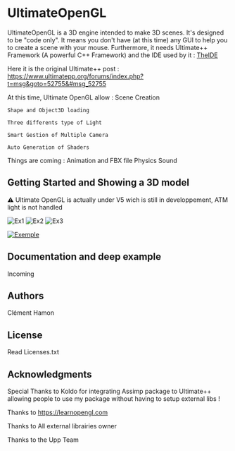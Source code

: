 # UltimateOpenGL 
UltimateOpenGL is a 3D engine intended to make 3D scenes. It's designed to be "code only". It means you don't have (at this time) any GUI to help you to create a scene with your mouse.
Furthermore, it needs Ultimate++ Framework (A powerful C++ Framework) and the IDE used by it : [TheIDE](https://www.ultimatepp.org/index.html)

Here it is the original Ultimate++ post : https://www.ultimatepp.org/forums/index.php?t=msg&goto=52755&#msg_52755

At this time, Ultimate OpenGL allow :
	Scene Creation

	Shape and Object3D loading

	Three differents type of Light

	Smart Gestion of Multiple Camera

	Auto Generation of Shaders


Things are coming :
	Animation and FBX file
	Physics
	Sound

## Getting Started and Showing a 3D model 

 :warning: Ultimate OpenGL is actually under V5 wich is still in developpement, ATM light is not handled


![Ex1](https://i.imgur.com/bI2kepS.png)
![Ex2](https://i.imgur.com/KL2ixM6.png)
![Ex3](https://i.imgur.com/BxMIgiL.png)

[![Exemple](https://img.youtube.com/vi/9ht6UD0pNF4/0.jpg)](https://www.youtube.com/watch?v=9ht6UD0pNF4)

## Documentation and deep example 

Incoming

## Authors

Clément Hamon

## License

Read Licenses.txt 

## Acknowledgments

Special Thanks to Koldo for integrating Assimp package to Ultimate++ allowing people to use my package without having to setup external libs !


Thanks to https://learnopengl.com

Thanks to All external librairies owner 

Thanks to the Upp Team

